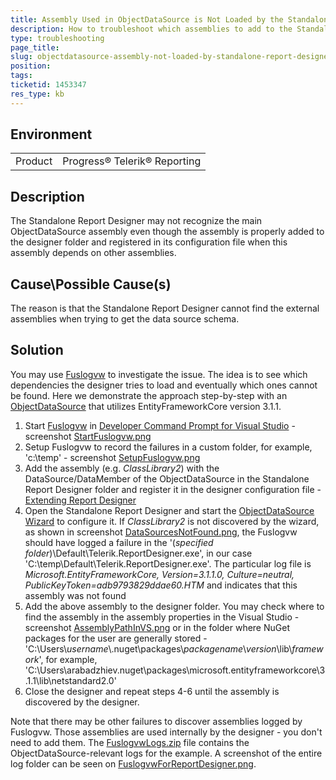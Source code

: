 ```yaml
---
title: Assembly Used in ObjectDataSource is Not Loaded by the Standalone Report Designer
description: How to troubleshoot which assemblies to add to the Standalone Report Designer folder when an ObjectDataSource assembly types are missing in the wizard.
type: troubleshooting
page_title: 
slug: objectdatasource-assembly-not-loaded-by-standalone-report-designer
position: 
tags: 
ticketid: 1453347
res_type: kb
---
```


## Environment
<table>
	<tbody>
		<tr>
			<td>Product</td>
			<td>Progress® Telerik® Reporting</td>
		</tr>
	</tbody>
</table>


## Description
The Standalone Report Designer may not recognize the main ObjectDataSource assembly even though the assembly is properly added to the designer folder and registered in its configuration file when this assembly depends on other assemblies.

## Cause\Possible Cause(s)
The reason is that the Standalone Report Designer cannot find the external assemblies when trying to get the data source schema.

## Solution
You may use [Fuslogvw](https://docs.microsoft.com/en-us/dotnet/framework/tools/fuslogvw-exe-assembly-binding-log-viewer) to investigate the issue. The idea is to see which dependencies the designer tries to load and eventually which ones cannot be found. 
Here we demonstrate the approach step-by-step with an [ObjectDataSource](../objectdatasource) that utilizes EntityFrameworkCore version 3.1.1.

1. Start [Fuslogvw](https://techcommunity.microsoft.com/t5/iis-support-blog/fusion-log-viewer-fuslogvw-exe/ba-p/784396) in [Developer Command Prompt for Visual Studio](https://docs.microsoft.com/en-us/dotnet/framework/tools/developer-command-prompt-for-vs) - screenshot [StartFuslogvw.png](https://www.telerik.com/docs/default-source/knowledgebasearticleattachments/reporting/startfuslogvw.png?sfvrsn=e57b63f_2)
2. Setup Fuslogvw to record the failures in a custom folder, for example, 'c:\temp' - screenshot [SetupFuslogvw.png](https://www.telerik.com/docs/default-source/knowledgebasearticleattachments/reporting/setupfuslogvw.png?sfvrsn=d915da24_2)
3. Add the assembly (e.g. _ClassLibrary2_) with the DataSource/DataMember of the ObjectDataSource in the Standalone Report Designer folder and register it in the designer configuration file - [Extending Report Designer](../standalone-report-designer-extending-configuration)
4. Open the Standalone Report Designer and start the [ObjectDataSource Wizard](../objectdatasource-wizard) to configure it. If _ClassLibrary2_ is not discovered by the wizard, as shown in screenshot [DataSourcesNotFound.png](https://www.telerik.com/docs/default-source/knowledgebasearticleattachments/reporting/datasourcesnotfound.png?sfvrsn=9efca29c_2), the Fuslogvw should have logged a failure in the '(_specified folder_)\Default\Telerik.ReportDesigner.exe', in our case 'C:\temp\Default\Telerik.ReportDesigner.exe'. The particular log file is _Microsoft.EntityFrameworkCore, Version=3.1.1.0, Culture=neutral, PublicKeyToken=adb9793829ddae60.HTM_ and indicates that this assembly was not found
5. Add the above assembly to the designer folder. You may check where to find the assembly in the assembly properties in the Visual Studio -  screenshot [AssemblyPathInVS.png](https://www.telerik.com/docs/default-source/knowledgebasearticleattachments/reporting/assemblypathinvs.png?sfvrsn=403c4748_2) or in the folder where NuGet packages for the user are generally stored - 'C:\Users\\_username_\\.nuget\\packages\\_packagename_\\_version_\\lib\\_framework_', for example, 'C:\Users\arabadzhiev\.nuget\packages\microsoft.entityframeworkcore\3.1.1\lib\netstandard2.0'
6. Close the designer and repeat steps 4-6 until the assembly is discovered by the designer.

Note that there may be other failures to discover assemblies logged by Fuslogvw. Those assemblies are used internally by the designer - you don't need to add them. The [FuslogvwLogs.zip](https://www.telerik.com/docs/default-source/knowledgebasearticleattachments/reporting/fuslogvwlogs.zip?sfvrsn=cfa37cc5_2) file contains the ObjectDataSource-relevant logs for the example. A screenshot of the entire log folder can be seen on [FuslogvwForReportDesigner.png](https://www.telerik.com/docs/default-source/knowledgebasearticleattachments/reporting/fuslogvwforreportdesigner.png?sfvrsn=43802be5_2).

